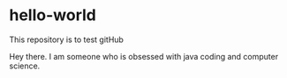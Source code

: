 # hello-world
This repository is to test gitHub

Hey there. I am someone who is obsessed with java coding and computer science.

